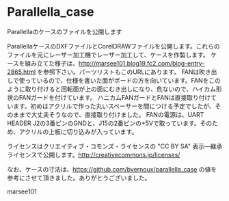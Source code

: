 Parallella_case
===============

Parallellaのケースのファイルを公開します

ParallellaケースのDXFファイルとCorelDRAWファイルを公開します。これらのファイルを元にレーザー加工機でレーザー加工して、ケースを作製します。 
ケースを組み立てた様子は、http://marsee101.blog19.fc2.com/blog-entry-2865.html を参照下さい。パーツリストもこのURLにあります。 
FANは吹き出しで使っているので、仕様を書いた面がボードの方を向いています。FANをこのように取り付けると回転面が上の面にむき出しになり、危ないので、ハイカム形状のFANガードを付けています。 
ハニカムFANガードとFANは直接取り付けています。初めはアクリルで作った丸いスペーサーを間につける予定でしたが、そのままで大丈夫そうなので、直接取り付けました。 
FANの電源は、UART HEADER J2の3番ピンのGNDと、J15の2番ピンの+5Vで取っています。そのため、アクリルの上板に切り込みが入っています。

ライセンスはクリエイティブ・コモンズ・ライセンスの "CC BY SA" 表示—継承ライセンスで公開します。http://creativecommons.jp/licenses/

なお、ケースの寸法は、https://github.com/bvernoux/parallella_case の値を参考にさせて頂きました。ありがとうございました。

marsee101
